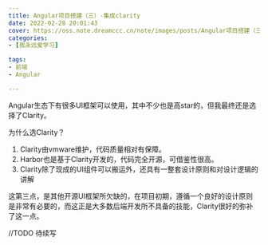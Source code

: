 ```yaml
---
title: Angular项目搭建（三）-集成clarity 
date: 2022-02-28 20:01:43
cover: https://oss.note.dreamccc.cn/note/images/posts/Angular项目搭建（三）-集成clarity/img_accessible_applications.svg
categories:
- [我永远爱学习]

tags:
- 前端
- Angular

---
```


Angular生态下有很多UI框架可以使用，其中不少也是高star的，但我最终还是选择了Clarity。

为什么选Clarity？
1. Clarity由vmware维护，代码质量相对有保障。
2. Harbor也是基于Clarity开发的，代码完全开源，可借鉴性很高。
3. Clarity除了现成的UI组件可以搬运外，还具有一整套设计原则和对设计逻辑的讲解

这第三点，是其他开源UI框架所欠缺的，在项目初期，遵循一个良好的设计原则是非常有必要的，而这正是大多数后端开发所不具备的技能，Clarity很好的弥补了这一点。
<!--more-->
//TODO 待续写

